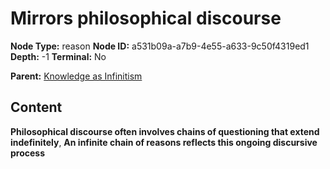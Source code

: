 # Mirrors philosophical discourse

**Node Type:** reason
**Node ID:** a531b09a-a7b9-4e55-a633-9c50f4319ed1
**Depth:** -1
**Terminal:** No

**Parent:** [Knowledge as Infinitism](knowledge-as-infinitism-thesis-1ccb10a4-65b9-4ca2-911c-7c3a5e2f3c55.md)

## Content

**Philosophical discourse often involves chains of questioning that extend indefinitely**, **An infinite chain of reasons reflects this ongoing discursive process**
